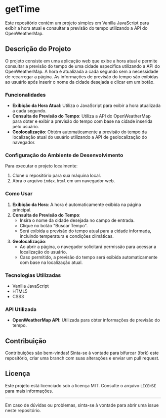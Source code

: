 # getTime

Este repositório contém um projeto simples em Vanilla JavaScript para exibir a hora atual e consultar a previsão do tempo utilizando a API do OpenWeatherMap.

## Descrição do Projeto

O projeto consiste em uma aplicação web que exibe a hora atual e permite consultar a previsão do tempo de uma cidade específica utilizando a API do OpenWeatherMap. A hora é atualizada a cada segundo sem a necessidade de recarregar a página. As informações de previsão do tempo são exibidas ao usuário após inserir o nome da cidade desejada e clicar em um botão.

### Funcionalidades

- **Exibição da Hora Atual**: Utiliza o JavaScript para exibir a hora atualizada a cada segundo.
- **Consulta de Previsão do Tempo**: Utiliza a API do OpenWeatherMap para obter e exibir a previsão do tempo com base na cidade inserida pelo usuário.
- **Geolocalização**: Obtém automaticamente a previsão do tempo da localização atual do usuário utilizando a API de geolocalização do navegador.

### Configuração do Ambiente de Desenvolvimento

Para executar o projeto localmente:

1. Clone o repositório para sua máquina local.
2. Abra o arquivo `index.html` em um navegador web.

### Como Usar

1. **Exibição da Hora**: A hora é automaticamente exibida na página principal.
2. **Consulta de Previsão do Tempo**:
   - Insira o nome da cidade desejada no campo de entrada.
   - Clique no botão "Buscar Tempo".
   - Será exibida a previsão do tempo atual para a cidade informada, incluindo temperatura e condições climáticas.
3. **Geolocalização**:
   - Ao abrir a página, o navegador solicitará permissão para acessar a localização do usuário.
   - Caso permitido, a previsão do tempo será exibida automaticamente com base na localização atual.

### Tecnologias Utilizadas

- Vanilla JavaScript
- HTML5
- CSS3

### API Utilizada

- **OpenWeatherMap API**: Utilizada para obter informações de previsão do tempo.

## Contribuição

Contribuições são bem-vindas! Sinta-se à vontade para bifurcar (fork) este repositório, criar uma branch com suas alterações e enviar um pull request.

## Licença

Este projeto está licenciado sob a licença MIT. Consulte o arquivo `LICENSE` para mais informações.

---

Em caso de dúvidas ou problemas, sinta-se à vontade para abrir uma issue neste repositório.
